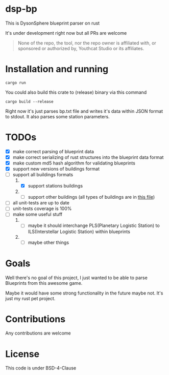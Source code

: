 # dsp-bp
This is DysonSphere blueprint parser on rust

It's under development right now but all PRs are welcome

> None of the repo, the tool, nor the repo owner is affiliated with, or sponsored or authorized by, Youthcat Studio or its affiliates.


# Installation and running
```shell
cargo run
```
You could also build this crate to (release) binary via this command
```shell
cargo build --release
```
Right now it's just parses bp.txt file and writes it's data within JSON format to stdout. It also parses some station parameters.

# TODOs
* [x] make correct parsing of blueprint data
* [x] make correct serializing of rust structures into the blueprint data format
* [x] make custom md5 hash algorithm for validating blueprints
* [x] support new versions of buildings format
* [ ] support all buildings formats
    1. * [x] support stations buildings
    2. * [ ] support other buildings (all types of buildings are in [this file](src/entities/building_types.rs))
* [ ] all unit-tests are up to date
* [ ] unit-tests coverage is 100%
* [ ] make some useful stuff
    1. * [ ] maybe it should interchange PLS(Planetary Logistic Station) to ILS(Interstellar Logistic Station) within blueprints
    2. * [ ] maybe other things

# Goals
Well there's no goal of this project, I just wanted to be able to parse Blueprints from this awesome game.

Maybe it would have some strong functionality in the future maybe not. It's just my rust pet project.

# Contributions
Any contributions are welcome

# License
This code is under BSD-4-Clause
